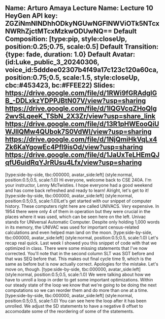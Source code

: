 Name: Arturo Amaya
Lecture Name: Lecture 10
HeyGen API key: ZGZiNmNlNDhhODkyNGUwNGFlNWViOTk5NTcxNWRhZjctMTcxMzkwODUwNQ==
Default Composition: [type:pip, style:closeUp, position:0.25;0.75, scale:0.5]
Default Transition: {type: fade, duration: 1.0}
Default Avatar: (id:Luke_public_3_20240306, voice_id:5dddee02307b4f49a17c123c120a60ca, position:0.75;0.5, scale:1.5, style:closeUp, cbc:#453423, bc:#FFEE22)
Slides:
    https://drive.google.com/file/d/1RWi9fGRAdglGB_-DDLxkzYDPPJBtN07V/view?usp=sharing
    https://drive.google.com/file/d/1lQGVcqZHoQIg2wvSLqeeK_TSbN_2X3Zr/view?usp=share_link
    https://drive.google.com/file/d/13R1pHWEooQiUWJlIQMw4QUbok7S0VdWI/view?usp=sharing
    https://drive.google.com/file/d/1NjQmiHkVqLx4Zk6KaYgowEc4Pfl9isOd/view?usp=sharing
    https://drive.google.com/file/d/1JaUxTeLHEmQJqfU6uidRqYJrRUsu4Lfx/view?usp=sharing
--

[type:side-by-side, tbc:000000, avatar_side:left] (style:normal, position:0.5;0.5, scale:1.0) Hi everyone, welcome back to CSE 240A. I'm your instructor, Lenny McTwisties. I hope everyone had a good weekend and has come back refreshed and ready to learn! Alright, let's get to it! [type:side-by-side, tbc:000000, avatar_side:left] (style:normal, position:0.5;0.5, scale:1.0)Let's get started with our snippet of computer history. These computers right here are called UNIVACS. Very expensive. In 1954 there were only 4 of them in operation but they were crucial in the places where it was used, which can be seen here on the left. Univac stands for UNIversal Automatic Computer. Despite only holding 1,000 words in its memory, the UNIVAC was used for important census-related calculations and even helped man land on the moon. [type:side-by-side, tbc:000000, avatar_side:left] (style:normal, position:0.5;0.5, scale:1.0) Let's recap real quick. Last week I showed you this snippet of code with that we optimized in class. There were some missing statements that I've now corrected. You'll note that in the second column SLT was SGT before and that was SEQ before that. This makes out final cycle time 9, which is the same as before but is now actually correct. Apologies for the mistake. Let's move on, though. [type:side-by-side, tbc:000000, avatar_side:left] (style:normal, position:0.5;0.5, scale:1.0) We were talking about how we have to unroll a loop in order to get some important optimizations. Within our steady state of the loop we know that we're going to be doing the next computations so we can reorder them and do more than one at a time. [type:side-by-side, tbc:000000, avatar_side:left] (style:normal, position:0.5;0.5, scale:1.0) You can see here the loop after it has been unrolled. We adjust the SD statements to have a negative 8 offset to accomodate some of the reordering of some of the statements. 